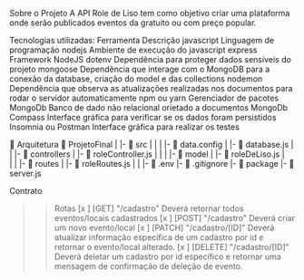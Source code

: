 Sobre o Projeto
A API Role de Liso tem como objetivo criar uma plataforma onde serão publicados eventos da gratuito ou com preço popular.

Tecnologias utilizadas:
Ferramenta	Descrição
javascript	Linguagem de programação
nodejs	Ambiente de execução do javascript
express	Framework NodeJS
dotenv	Dependência para proteger dados sensíveis do projeto
mongoose	Dependência que interage com o MongoDB para a conexão da database, criação do model e das collections
nodemon	Dependência que observa as atualizações realizadas nos documentos para rodar o servidor automaticamente
npm ou yarn	Gerenciador de pacotes
MongoDb	Banco de dado não relacional orietado a documentos
MongoDb Compass	Interface gráfica para verificar se os dados foram persistidos
Insomnia ou Postman	Interface gráfica para realizar os testes

📁 Arquitetura
 📁 ProjetoFinal
   |
   |-  📁 src
   |    |
   |    |- 📁 data.config
   |         |- 📄 database.js
   |
   |    |- 📁 controllers
   |         |- 📄 roleController.js
   |         |
   |    |- 📁 model
   |         |- 📄 roleDeLiso.js
   |        
   |
   |    |- 📁 routes
   |         |- 📄 roleRoutes.js 
   |           |
   |- 📄 .env
   |- 📄 .gitignore
   |- 📄 package
   |- 📄 server.js


Contrato

>>Rotas
[x ] [GET] "/cadastro" Deverá retornar todos eventos/locais cadastrados
[x ] [POST] "/cadastro" Deverá criar um novo evento/local
[x ] [PATCH] "/cadastro/[ID]" Deverá atualizar informação específica de um cadastro por id e retornar o evento/local alterado.
[x ] [DELETE] "/cadastro/[ID]" Deverá deletar um cadastro por id específico e retornar uma mensagem de confirmação de deleção de evento.